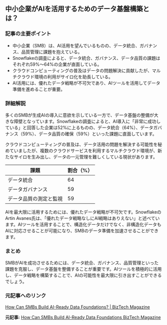 ## 中小企業がAIを活用するためのデータ基盤構築とは？

### 記事の主要ポイント

* 中小企業（SMB）は、AI活用を望んでいるものの、データ統合、ガバナンス、品質管理に課題を抱えている。
* Snowflakeの調査によると、データ統合、ガバナンス、データ品質の課題はそれぞれ59%～64%の企業が直面している。
* クラウドコンピューティングの普及はデータの問題解決に貢献したが、マルチクラウド環境の利用がサイロ化を助長している。
* AI活用には、優れたデータ戦略が不可欠であり、AIツールを活用してデータ準備を進めることが重要。

### 詳細解説

多くのSMBが生成AIの導入に意欲を示している一方で、データ基盤の整備が大きな障壁となっています。Snowflakeの調査によると、AI導入に「非常に成功している」と回答した企業は52%に上るものの、データ統合（64%）、データガバナンス（59%）、データ品質の確保（59%）といった課題に直面しています。

クラウドコンピューティングの普及は、データ活用の問題を解決する可能性を秘めていましたが、複数のクラウドサービスを利用するマルチクラウド環境が、新たなサイロを生み出し、データの一元管理を難しくしている現状があります。

| 課題 | 割合（%） |
| ------------------------ | -------- |
| データ統合 | 64 |
| データガバナンス | 59 |
| データ品質の測定と監視 | 59 |

AIを最大限に活用するためには、優れたデータ戦略が不可欠です。SnowflakeのArtin Avanes氏は、「優れたデータ戦略なしにAI戦略はありえない」と述べています。AIツールを活用することで、構造化データだけでなく、非構造化データもAIに対応させることが可能になり、SMBのデータ準備を加速させることができます。

### まとめ

SMBがAIを成功させるためには、データ統合、ガバナンス、品質管理といった課題を克服し、データ基盤を整備することが重要です。AIツールを積極的に活用し、データ戦略を構築することで、AIの可能性を最大限に引き出すことができるでしょう。

### 元記事へのリンク

[How Can SMBs Build AI-Ready Data Foundations? | BizTech Magazine](https://biztechmagazine.com/article/2024/05/how-can-smbs-build-ai-ready-data-foundations)


**元記事:** [How Can SMBs Build AI-Ready Data Foundations BizTech Magazine](https://biztechmagazine.com/article/2025/05/how-can-smbs-build-ai-ready-data-foundations)